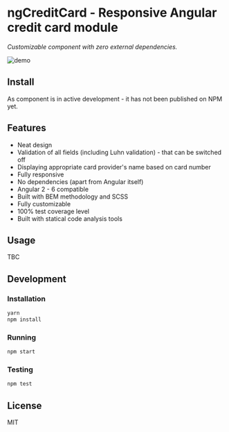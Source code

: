 # ngCreditCard - Responsive Angular credit card module

_Customizable component with zero external dependencies._
<p align="center">


![demo](https://github.com/Bartosz-D3V/ng-credit-card/tree/master/docs/demo.gif)
</p>

## Install
As component is in active development - it has not been published on NPM yet.

## Features
* Neat design
* Validation of all fields (including Luhn validation) - that can be switched off
* Displaying appropriate card provider's name based on card number
* Fully responsive
* No dependencies (apart from Angular itself)
* Angular 2 - 6 compatible
* Built with BEM methodology and SCSS
* Fully customizable
* 100% test coverage level
* Built with statical code analysis tools

## Usage
TBC

## Development
### Installation
```bash
yarn
npm install
```

### Running
```bash
npm start
```

### Testing
```bash
npm test
```

## License
MIT
